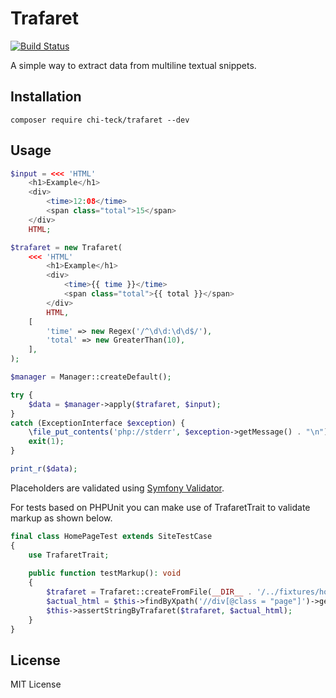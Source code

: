 # Trafaret
[![Build Status](https://github.com/Chi-teck/trafaret/workflows/Tests/badge.svg)](https://github.com/Chi-teck/trafaret/workflows/Tests/badge.svg)

A simple way to extract data from multiline textual snippets.

## Installation
`composer require chi-teck/trafaret --dev`

## Usage
```php
$input = <<< 'HTML'
    <h1>Example</h1> 
    <div>
        <time>12:08</time>
        <span class="total">15</span>
    </div>
    HTML;

$trafaret = new Trafaret(
    <<< 'HTML'
        <h1>Example</h1>
        <div>
            <time>{{ time }}</time>
            <span class="total">{{ total }}</span>
        </div>
        HTML,
    [
        'time' => new Regex('/^\d\d:\d\d$/'),
        'total' => new GreaterThan(10),
    ],
);

$manager = Manager::createDefault();

try {
    $data = $manager->apply($trafaret, $input);
}
catch (ExceptionInterface $exception) {
    \file_put_contents('php://stderr', $exception->getMessage() . "\n");
    exit(1);
}

print_r($data);
```
Placeholders are validated using [Symfony Validator](https://symfony.com/doc/current/components/validator.html).


For tests based on PHPUnit you can make use of TrafaretTrait to validate markup as shown below.
```php
final class HomePageTest extends SiteTestCase
{
    use TrafaretTrait;
    
    public function testMarkup(): void
    {
        $trafaret = Trafaret::createFromFile(__DIR__ . '/../fixtures/home-page.html.trf');
        $actual_html = $this->findByXpath('//div[@class = "page"]')->getOuterHtml();
        $this->assertStringByTrafaret($trafaret, $actual_html);
    }
}
```

## License
MIT License
 
